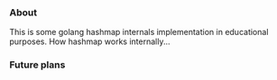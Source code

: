 ### About
This is some golang hashmap internals implementation in educational purposes. How hashmap works internally...
### Future plans
